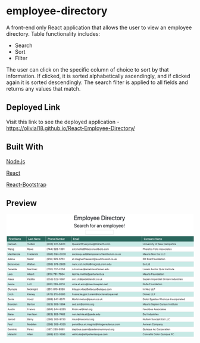 # employee-directory

A front-end only React application that allows the user to view an employee directory. Table functionality includes:

* Search
* Sort
* Filter
    
The user can click on the specific column of choice to sort by that information. If clicked, it is sorted alphabetically ascendingly, and if clicked again it is sorted descendingly. The search filter is applied to all fields and returns any values that match. 

## Deployed Link
Visit this link to see the deployed application - https://olivial18.github.io/React-Employee-Directory/

## Built With

[Node.js](https://nodejs.org/en/)

[React](https://reactjs.org/)

[React-Bootstrap](https://www.npmjs.com/package/react-bootstrap)


## Preview

![Preview](https://github.com/HannahYudkin/employee-directory/blob/master/employee-directory/src/images/EmployeeDirectory.png)
